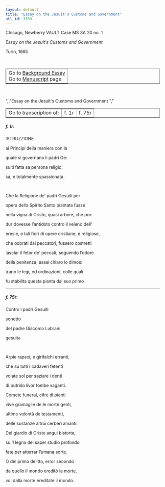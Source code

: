 ```yaml
---
layout: default
title: "Essay on the Jesuit's Customs and Government"
utl_id: 3390
---
```


<p>Chicago, Newberry VAULT Case MS 3A 20 no. 1</p>
<p style=""margin-left:.25in;""><em>Essay on the Jesuit's Customs and Government</em></p>
<p style=""margin-left:.25in;"">Turin, 1665</p>
<p style=""font-size: 0.1em;""> </p>
<table border=""0.5"" cellpadding=""1"" cellspacing=""1"" style=""width: 200px; background-color:#F8F8F8;""><tbody style=""border-color:#ccc""><tr style=""border-color:#ccc""><td>Go to <a href=""https://italian-paleography.library.utoronto.ca/content/about_IP_065"" style=""font-weight:300;"" target=""_blank"">Background Essay</a><br />
			Go to <a href=""https://italian-paleography.library.utoronto.ca/islandora/object/italianpaleography%3AIP_065"" style=""font-weight:300;"" target=""_blank"">Manuscript</a> page</td>
</tr></tbody></table><p> </p>
",,"Essay on the Jesuit's Customs and Government
","
<table border=""0.5"" cellpadding=""1"" cellspacing=""1"" style=""width: 280px; margin-left: 0.25in;""><tbody><tr style=""border-color:#B3B6B7""><td style=""text-align:center"">Go to transcription of:</td>
<td style=""text-align:center"">f. <a href=""#1"">1r</a></td>
<td style=""text-align:center"">f. <a href=""#2"">75r</a></td>
</tr></tbody></table>
<h5 id=""1"" style=""color:#555;"">f. 1r:</h5>
<p>ISTRUZZIONE</p>
<p>ai Principi della maniera con la</p>
<p>quale si governano li padri Ge:</p>
<p>suiti fatta sa persona religio:</p>
<p>sa, e totalmente spassionata.</p>
<p> </p>
<p>Che la Religione de’ padri Gesuiti per</p>
<p>opera dello Spirito Santo piantata fusse</p>
<p>nella vigna di Cristo, quasi arbore, che pro:</p>
<p>dur dovesse l’antidoto contro il veleno dell’</p>
<p>eresie, e tali fiori di opere cristiane, e religiose,</p>
<p>che odorati dai peccatori, fussero costretti</p>
<p>lasciar il fetor de’ peccati, seguendo l’odore</p>
<p>della penitenza, assai chiaro lo dimos:</p>
<p>trano le legi, ed ordinazioni, colle quali</p>
<p>fu stabilita questa pianta dal suo primo</p>

<hr /><h5 id=""2"" style=""color:#555;"">f. 75r:</h5>
<p>Contro i padri Gesuiti</p>
<p>sonetto</p>
<p>del padre Giacomo Lubrani</p>
<p>gesuita</p>
<p> </p>
<p>Arpie rapaci, e girifalchi erranti,</p>
<p>che su tutti i cadaveri fetenti</p>
<p>volate sol per saziare i denti</p>
<p>di putrido livor tombe vaganti.</p>
<p>Comete funeral, cifre di pianti</p>
<p>vive gramaglie de le morte genti,</p>
<p>ultime volontà de testamenti,</p>
<p>delle sostanze altrui cerberi amanti.</p>
<p>Del giardin di Cristo angui bistorte,</p>
<p>su ‘l legno del saper studio profondo</p>
<p>fate per atterrar l’umana sorte.</p>
<p>O del primo delitto, error secondo</p>
<p>da quello il mondo ereditò la morte,</p>
<p>voi dalla morte ereditate il mondo.</p>
